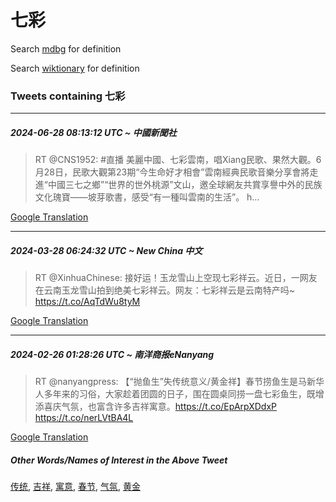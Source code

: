 # 七彩

Search [mdbg](https://www.mdbg.net/chinese/dictionary?page=worddict&wdrst=0&wdqb=七彩) for definition

Search [wiktionary](https://en.wiktionary.org/wiki/七彩) for definition

### Tweets containing 七彩

___
##### 2024-06-28 08:13:12 UTC ~ 中國新聞社
> RT @CNS1952: #直播 美麗中國、七彩雲南，唱Xiang民歌、果然大觀。6月28日，民歌大觀第23期“今生命好才相會”雲南經典民歌音樂分享會將走進“中國三七之鄉”“世界的世外桃源”文山，邀全球網友共賞享譽中外的民族文化瑰寶——坡芽歌書，感受“有一種叫雲南的生活”。 h…

[Google Translation](https://translate.google.com/?hi=en&tab=TT&sl=zh-CN&tl=en&op=translate&text=RT+%40CNS1952%3A+%23%E7%9B%B4%E6%92%AD+%E7%BE%8E%E9%BA%97%E4%B8%AD%E5%9C%8B%E3%80%81%E4%B8%83%E5%BD%A9%E9%9B%B2%E5%8D%97%EF%BC%8C%E5%94%B1Xiang%E6%B0%91%E6%AD%8C%E3%80%81%E6%9E%9C%E7%84%B6%E5%A4%A7%E8%A7%80%E3%80%826%E6%9C%8828%E6%97%A5%EF%BC%8C%E6%B0%91%E6%AD%8C%E5%A4%A7%E8%A7%80%E7%AC%AC23%E6%9C%9F%E2%80%9C%E4%BB%8A%E7%94%9F%E5%91%BD%E5%A5%BD%E6%89%8D%E7%9B%B8%E6%9C%83%E2%80%9D%E9%9B%B2%E5%8D%97%E7%B6%93%E5%85%B8%E6%B0%91%E6%AD%8C%E9%9F%B3%E6%A8%82%E5%88%86%E4%BA%AB%E6%9C%83%E5%B0%87%E8%B5%B0%E9%80%B2%E2%80%9C%E4%B8%AD%E5%9C%8B%E4%B8%89%E4%B8%83%E4%B9%8B%E9%84%89%E2%80%9D%E2%80%9C%E4%B8%96%E7%95%8C%E7%9A%84%E4%B8%96%E5%A4%96%E6%A1%83%E6%BA%90%E2%80%9D%E6%96%87%E5%B1%B1%EF%BC%8C%E9%82%80%E5%85%A8%E7%90%83%E7%B6%B2%E5%8F%8B%E5%85%B1%E8%B3%9E%E4%BA%AB%E8%AD%BD%E4%B8%AD%E5%A4%96%E7%9A%84%E6%B0%91%E6%97%8F%E6%96%87%E5%8C%96%E7%91%B0%E5%AF%B6%E2%80%94%E2%80%94%E5%9D%A1%E8%8A%BD%E6%AD%8C%E6%9B%B8%EF%BC%8C%E6%84%9F%E5%8F%97%E2%80%9C%E6%9C%89%E4%B8%80%E7%A8%AE%E5%8F%AB%E9%9B%B2%E5%8D%97%E7%9A%84%E7%94%9F%E6%B4%BB%E2%80%9D%E3%80%82+h%E2%80%A6)
___
##### 2024-03-28 06:24:32 UTC ~ New China 中文
> RT @XinhuaChinese: 接好运！玉龙雪山上空现七彩祥云。近日，一网友在云南玉龙雪山拍到绝美七彩祥云。网友：七彩祥云是云南特产吗~ https://t.co/AqTdWu8tyM

[Google Translation](https://translate.google.com/?hi=en&tab=TT&sl=zh-CN&tl=en&op=translate&text=RT+%40XinhuaChinese%3A+%E6%8E%A5%E5%A5%BD%E8%BF%90%EF%BC%81%E7%8E%89%E9%BE%99%E9%9B%AA%E5%B1%B1%E4%B8%8A%E7%A9%BA%E7%8E%B0%E4%B8%83%E5%BD%A9%E7%A5%A5%E4%BA%91%E3%80%82%E8%BF%91%E6%97%A5%EF%BC%8C%E4%B8%80%E7%BD%91%E5%8F%8B%E5%9C%A8%E4%BA%91%E5%8D%97%E7%8E%89%E9%BE%99%E9%9B%AA%E5%B1%B1%E6%8B%8D%E5%88%B0%E7%BB%9D%E7%BE%8E%E4%B8%83%E5%BD%A9%E7%A5%A5%E4%BA%91%E3%80%82%E7%BD%91%E5%8F%8B%EF%BC%9A%E4%B8%83%E5%BD%A9%E7%A5%A5%E4%BA%91%E6%98%AF%E4%BA%91%E5%8D%97%E7%89%B9%E4%BA%A7%E5%90%97~+https%3A%2F%2Ft.co%2FAqTdWu8tyM)
___
##### 2024-02-26 01:28:26 UTC ~ 南洋商报eNanyang
> RT @nanyangpress: 【“抛鱼生”失传统意义/黄金祥】春节捞鱼生是马新华人多年来的习俗，大家趁着团圆的日子，围在圆桌同捞一盘七彩鱼生，既增添喜庆气氛，也富含许多吉祥寓意。https://t.co/EpArpXDdxP https://t.co/nerLVtBA4L

[Google Translation](https://translate.google.com/?hi=en&tab=TT&sl=zh-CN&tl=en&op=translate&text=RT+%40nanyangpress%3A+%E3%80%90%E2%80%9C%E6%8A%9B%E9%B1%BC%E7%94%9F%E2%80%9D%E5%A4%B1%E4%BC%A0%E7%BB%9F%E6%84%8F%E4%B9%89%2F%E9%BB%84%E9%87%91%E7%A5%A5%E3%80%91%E6%98%A5%E8%8A%82%E6%8D%9E%E9%B1%BC%E7%94%9F%E6%98%AF%E9%A9%AC%E6%96%B0%E5%8D%8E%E4%BA%BA%E5%A4%9A%E5%B9%B4%E6%9D%A5%E7%9A%84%E4%B9%A0%E4%BF%97%EF%BC%8C%E5%A4%A7%E5%AE%B6%E8%B6%81%E7%9D%80%E5%9B%A2%E5%9C%86%E7%9A%84%E6%97%A5%E5%AD%90%EF%BC%8C%E5%9B%B4%E5%9C%A8%E5%9C%86%E6%A1%8C%E5%90%8C%E6%8D%9E%E4%B8%80%E7%9B%98%E4%B8%83%E5%BD%A9%E9%B1%BC%E7%94%9F%EF%BC%8C%E6%97%A2%E5%A2%9E%E6%B7%BB%E5%96%9C%E5%BA%86%E6%B0%94%E6%B0%9B%EF%BC%8C%E4%B9%9F%E5%AF%8C%E5%90%AB%E8%AE%B8%E5%A4%9A%E5%90%89%E7%A5%A5%E5%AF%93%E6%84%8F%E3%80%82https%3A%2F%2Ft.co%2FEpArpXDdxP+https%3A%2F%2Ft.co%2FnerLVtBA4L)
##### Other Words/Names of Interest in the Above Tweet
[传统](传统.md), [吉祥](吉祥.md), [寓意](寓意.md), [春节](春节.md), [气氛](气氛.md), [黄金](黄金.md)
